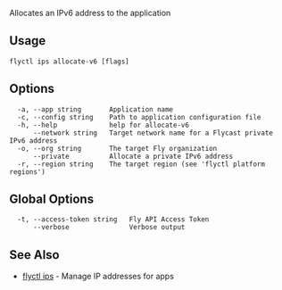 Allocates an IPv6 address to the application

## Usage
~~~
flyctl ips allocate-v6 [flags]
~~~

## Options

~~~
  -a, --app string       Application name
  -c, --config string    Path to application configuration file
  -h, --help             help for allocate-v6
      --network string   Target network name for a Flycast private IPv6 address
  -o, --org string       The target Fly organization
      --private          Allocate a private IPv6 address
  -r, --region string    The target region (see 'flyctl platform regions')
~~~

## Global Options

~~~
  -t, --access-token string   Fly API Access Token
      --verbose               Verbose output
~~~

## See Also

* [flyctl ips](/docs/flyctl/ips/)	 - Manage IP addresses for apps

